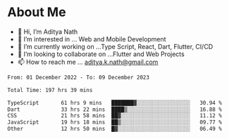 # About Me

- 👋 Hi, I’m Aditya Nath
- 👀 I’m interested in ... Web and Mobile Development
- 🌱 I’m currently working on ...Type Script, React, Dart, Flutter, CI/CD
- 💞️ I’m looking to collaborate on ...Flutter and Web Projects
- 📫 How to reach me ... aditya.k.nath@gmail.com

<!--START_SECTION:waka-->

```txt
From: 01 December 2022 - To: 09 December 2023

Total Time: 197 hrs 39 mins

TypeScript       61 hrs 9 mins   ███████▓░░░░░░░░░░░░░░░░░   30.94 %
Dart             33 hrs 22 mins  ████▒░░░░░░░░░░░░░░░░░░░░   16.88 %
CSS              21 hrs 58 mins  ██▓░░░░░░░░░░░░░░░░░░░░░░   11.12 %
JavaScript       19 hrs 18 mins  ██▒░░░░░░░░░░░░░░░░░░░░░░   09.77 %
Other            12 hrs 50 mins  █▓░░░░░░░░░░░░░░░░░░░░░░░   06.49 %
```

<!--END_SECTION:waka-->

<!---
kronosking007/kronosking007 is a ✨ special ✨ repository because its `README.md` (this file) appears on your GitHub profile.
You can click the Preview link to take a look at your changes.
--->
